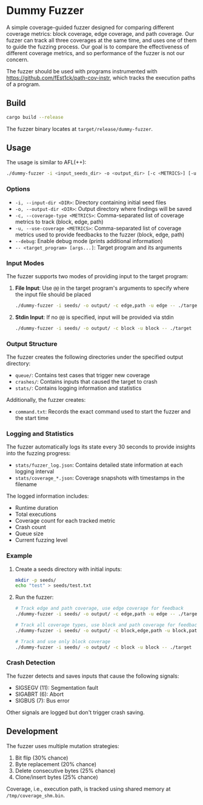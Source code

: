 # Dummy Fuzzer

A simple coverage-guided fuzzer designed for comparing different coverage metrics: block coverage, edge coverage, and path coverage. Our fuzzer can track all three coverages at the same time, and uses one of them to guide the fuzzing process. Our goal is to compare the effectiveness of different coverage metrics, and so performance of the fuzzer is not our concern.

The fuzzer should be used with programs instrumented with https://github.com/fEst1ck/path-cov-instr, which tracks the execution paths of a program.

## Build

```bash
cargo build --release
```

The fuzzer binary locates at `target/release/dummy-fuzzer`.

## Usage

The usage is similar to AFL(++):

```bash
./dummy-fuzzer -i <input_seeds_dir> -o <output_dir> [-c <METRICS>] [-u <METRICS>] -- <target_program> [target_args...]
```

### Options

- `-i, --input-dir <DIR>`: Directory containing initial seed files
- `-o, --output-dir <DIR>`: Output directory where findings will be saved
- `-c, --coverage-type <METRICS>`: Comma-separated list of coverage metrics to track (block, edge, path)
- `-u, --use-coverage <METRICS>`: Comma-separated list of coverage metrics used to provide feedbacks to the fuzzer (block, edge, path)
- `--debug`: Enable debug mode (prints additional information)
- `-- <target_program> [args...]`: Target program and its arguments

### Input Modes

The fuzzer supports two modes of providing input to the target program:

1. **File Input**: Use `@@` in the target program's arguments to specify where the input file should be placed
   ```bash
   ./dummy-fuzzer -i seeds/ -o output/ -c edge,path -u edge -- ./target -f @@
   ```

2. **Stdin Input**: If no `@@` is specified, input will be provided via stdin
   ```bash
   ./dummy-fuzzer -i seeds/ -o output/ -c block -u block -- ./target
   ```

### Output Structure

The fuzzer creates the following directories under the specified output directory:

- `queue/`: Contains test cases that trigger new coverage
- `crashes/`: Contains inputs that caused the target to crash
- `stats/`: Contains logging information and statistics

Additionally, the fuzzer creates:
- `command.txt`: Records the exact command used to start the fuzzer and the start time

### Logging and Statistics

The fuzzer automatically logs its state every 30 seconds to provide insights into the fuzzing progress:

- `stats/fuzzer_log.json`: Contains detailed state information at each logging interval
- `stats/coverage_*.json`: Coverage snapshots with timestamps in the filename

The logged information includes:
- Runtime duration
- Total executions
- Coverage count for each tracked metric
- Crash count
- Queue size
- Current fuzzing level

### Example

1. Create a seeds directory with initial inputs:
   ```bash
   mkdir -p seeds/
   echo "test" > seeds/test.txt
   ```

2. Run the fuzzer:
   ```bash
   # Track edge and path coverage, use edge coverage for feedback
   ./dummy-fuzzer -i seeds/ -o output/ -c edge,path -u edge -- ./target -f @@

   # Track all coverage types, use block and path coverage for feedback
   ./dummy-fuzzer -i seeds/ -o output/ -c block,edge,path -u block,path -- ./target -f @@

   # Track and use only block coverage
   ./dummy-fuzzer -i seeds/ -o output/ -c block -u block -- ./target
   ```

### Crash Detection

The fuzzer detects and saves inputs that cause the following signals:
- SIGSEGV (11): Segmentation fault
- SIGABRT (6): Abort
- SIGBUS (7): Bus error

Other signals are logged but don't trigger crash saving.

## Development

The fuzzer uses multiple mutation strategies:
1. Bit flip (30% chance)
2. Byte replacement (20% chance)
3. Delete consecutive bytes (25% chance)
4. Clone/insert bytes (25% chance)

Coverage, i.e., execution path, is tracked using shared memory at `/tmp/coverage_shm.bin`. 